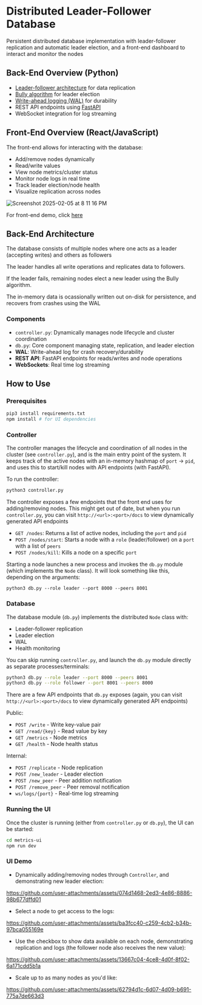 # Distributed Leader-Follower Database

Persistent distributed database implementation with leader-follower replication and automatic leader election, and a front-end dashboard to interact and monitor the nodes


## Back-End Overview (Python)
- [Leader-follower architecture](https://www.educative.io/answers/leader-and-follower-replication) for data replication
- [Bully algorithm](https://www.educative.io/answers/what-is-a-bully-election-algorithm) for leader election
- [Write-ahead logging (WAL)](https://www.educative.io/answers/what-is-the-write-ahead-log) for durability 
- REST API endpoints using [FastAPI](https://fastapi.tiangolo.com/)
- WebSocket integration for log streaming

## Front-End Overview (React/JavaScript)
The front-end allows for interacting with the database:
- Add/remove nodes dynamically
- Read/write values
- View node metrics/cluster status
- Monitor node logs in real time
- Track leader election/node health
- Visualize replication across nodes

![Screenshot 2025-02-05 at 8 11 16 PM](https://github.com/user-attachments/assets/af6ccfd4-2e8d-4cb5-ba8a-7595bb52b6bc)

For front-end demo, click [here](https://github.com/nbcarr/leader-follower-db/edit/main/README.md#ui-demo)


## Back-End Architecture

The database consists of multiple nodes where one acts as a leader (accepting writes) and others as followers 

The leader handles all write operations and replicates data to followers. 

If the leader fails, remaining nodes elect a new leader using the Bully algorithm.

The in-memory data is ocassionally written out on-disk for persistence, and recovers from crashes using the WAL

### Components
- `controller.py`: Dynamically manages node lifecycle and cluster coordination
- `db.py`: Core component managing state, replication, and leader election
- **WAL**: Write-ahead log for crash recovery/durability
- **REST API**: FastAPI endpoints for reads/writes and node operations
- **WebSockets**: Real time log streaming


## How to Use

### Prerequisites
```bash
pip3 install requirements.txt
npm install # for UI dependencies
```

### Controller
The controller manages the lifecycle and coordination of all nodes in the cluster (see `controller.py`), and is the main entry point of the system. It keeps track of the active nodes with an in-memory hashmap of `port` -> `pid`, and uses this to start/kill nodes with API endpoints (with FastAPI).

To run the controller:
```bash
python3 controller.py
```

The controller exposes a few endpoints that the front end uses for adding/removing nodes. This might get out of date, but when you run `controller.py`, you can visit `http://<url>:<port>/docs` to view dynamically generated API endpoints
- `GET /nodes`: Returns a list of active nodes, including the `port` and `pid`
- `POST /nodes/start`: Starts a node with a `role` (leader/follower) on a `port` with a list of `peers`
- `POST /nodes/kill`: Kills a node on a specific `port`

Starting a node launches a new process and invokes the `db.py` module (which implements the `Node` class). It will look something like this, depending on the arguments:
```
python3 db.py --role leader --port 8000 --peers 8001
```

### Database
The database module (`db.py`) implements the distributed `Node` class with:
- Leader-follower replication
- Leader election
- WAL
- Health monitoring

You can skip running `controller.py`, and launch the `db.py` module directly as separate processes/terminals:

```bash
python3 db.py --role leader --port 8000 --peers 8001
python3 db.py --role follower --port 8001 --peers 8000
```

There are a few API endpoints that `db.py` exposes (again, you can visit `http://<url>:<port>/docs` to view dynamically generated API endpoints)

Public:
- `POST /write` - Write key-value pair
- `GET /read/{key}` - Read value by key
- `GET /metrics` - Node metrics
- `GET /health` - Node health status

Internal:
- `POST /replicate` - Node replication
- `POST /new_leader` - Leader election
- `POST /new_peer` - Peer addition notification
- `POST /remove_peer` - Peer removal notification
- `ws/logs/{port}` - Real-time log streaming

### Running the UI
Once the cluster is running (either from `controller.py` or `db.py`), the UI can be started:

```bash
cd metrics-ui
npm run dev
```

### UI Demo

- Dynamically adding/removing nodes through `Controller`, and demonstrating new leader election:

https://github.com/user-attachments/assets/074d1468-2ed3-4e86-8886-98b677dffd01

- Select a node to get access to the logs:

https://github.com/user-attachments/assets/ba3fcc40-c259-4cb2-b34b-97bca055169e

- Use the checkbox to show data available on each node, demonstrating replication and logs (the follower node also receives the new value):

https://github.com/user-attachments/assets/13667c04-4ce8-4d0f-8f02-6a171cdd5b1a

- Scale up to as many nodes as you'd like:

https://github.com/user-attachments/assets/62794d1c-6d07-4d09-b691-775a7de663d3


